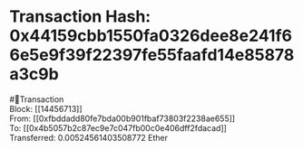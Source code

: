 
Transaction Hash: 0x44159cbb1550fa0326dee8e241f66e5e9f39f22397fe55faafd14e85878a3c9b
====================================================================================
  
#💸Transaction  
Block: [[14456713]]  
From: [[0xfbddadd80fe7bda00b901fbaf73803f2238ae655]]  
To: [[0x4b5057b2c87ec9e7c047fb00c0e406dff2fdacad]]  
Transferred: 0.00524561403508772 Ether